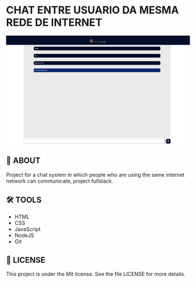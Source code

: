<h1>CHAT ENTRE USUARIO DA MESMA REDE DE INTERNET</h1>
<img src="./ImagemProject.png">

## 🚨 ABOUT
Project for a chat system in which people who are using the same internet network can communicate, project fullstack.

## 🛠 TOOLS
- HTML
- CSS
- JavaScript
- NodeJS
- Git

## 📑 LICENSE
This project is under the Mit license. See the file LICENSE for more details.
